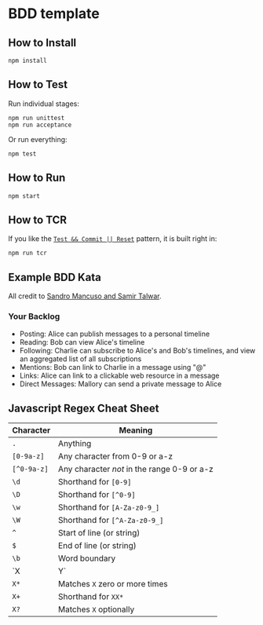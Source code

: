 # BDD template

## How to Install

```
npm install
```

## How to Test

Run individual stages:

```
npm run unittest
npm run acceptance
```

Or run everything:

```
npm test
```

## How to Run

```
npm start
```

## How to TCR

If you like the [`Test && Commit || Reset`](https://medium.com/@kentbeck_7670/test-commit-revert-870bbd756864) pattern, it is built right in:

```
npm run tcr
```

## Example BDD Kata

All credit to [Sandro Mancuso and Samir Talwar](https://monospacedmonologues.com/2013/04/the-social-networking-kata/).

### Your Backlog

- Posting: Alice can publish messages to a personal timeline
- Reading: Bob can view Alice's timeline
- Following: Charlie can subscribe to Alice's and Bob's timelines, and view an aggregated list of all subscriptions
- Mentions: Bob can link to Charlie in a message using "@"
- Links: Alice can link to a clickable web resource in a message
- Direct Messages: Mallory can send a private message to Alice

## Javascript Regex Cheat Sheet

| Character   | Meaning                                     |
| ----------- | ------------------------------------------- |
| `.`         | Anything                                    |
| `[0-9a-z]`  | Any character from 0-9 or a-z               |
| `[^0-9a-z]` | Any character _not_ in the range 0-9 or a-z |
| `\d`        | Shorthand for `[0-9]`                       |
| `\D`        | Shorthand for `[^0-9]`                      |
| `\w`        | Shorthand for `[A-Za-z0-9_]`                |
| `\W`        | Shorthand for `[^A-Za-z0-9_]`               |
| `^`         | Start of line (or string)                   |
| `$`         | End of line (or string)                     |
| `\b`        | Word boundary                               |
| `X|Y`       | Matches `X` or `Y`                          |
| `X*`        | Matches `X` zero or more times              |
| `X+`        | Shorthand for `XX*`                         |
| `X?`        | Matches `X` optionally                      |
